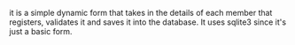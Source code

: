 it is a simple dynamic form that takes in the details of each member that registers, validates it and saves it
into the database. It uses sqlite3 since it's just a basic form.
